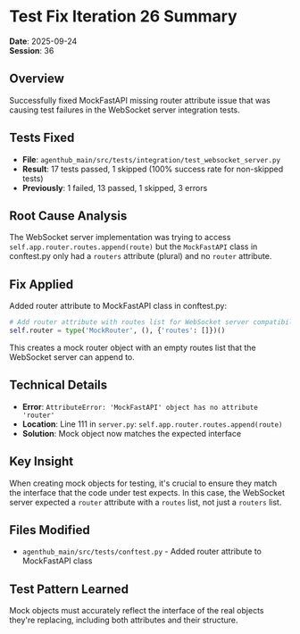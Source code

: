 # Test Fix Iteration 26 Summary

**Date**: 2025-09-24  
**Session**: 36

## Overview
Successfully fixed MockFastAPI missing router attribute issue that was causing test failures in the WebSocket server integration tests.

## Tests Fixed
- **File**: `agenthub_main/src/tests/integration/test_websocket_server.py`
- **Result**: 17 tests passed, 1 skipped (100% success rate for non-skipped tests)
- **Previously**: 1 failed, 13 passed, 1 skipped, 3 errors

## Root Cause Analysis
The WebSocket server implementation was trying to access `self.app.router.routes.append(route)` but the `MockFastAPI` class in conftest.py only had a `routers` attribute (plural) and no `router` attribute.

## Fix Applied
Added router attribute to MockFastAPI class in conftest.py:
```python
# Add router attribute with routes list for WebSocket server compatibility
self.router = type('MockRouter', (), {'routes': []})()
```

This creates a mock router object with an empty routes list that the WebSocket server can append to.

## Technical Details
- **Error**: `AttributeError: 'MockFastAPI' object has no attribute 'router'`
- **Location**: Line 111 in `server.py`: `self.app.router.routes.append(route)`
- **Solution**: Mock object now matches the expected interface

## Key Insight
When creating mock objects for testing, it's crucial to ensure they match the interface that the code under test expects. In this case, the WebSocket server expected a `router` attribute with a `routes` list, not just a `routers` list.

## Files Modified
- `agenthub_main/src/tests/conftest.py` - Added router attribute to MockFastAPI class

## Test Pattern Learned
Mock objects must accurately reflect the interface of the real objects they're replacing, including both attributes and their structure.